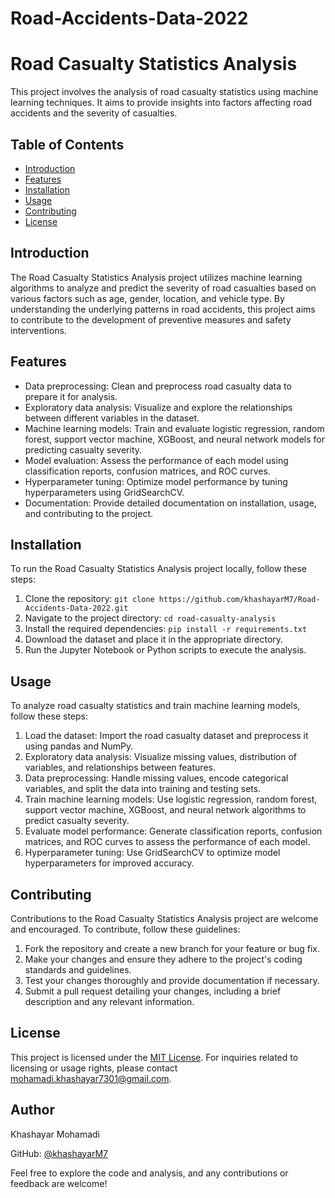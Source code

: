 # Road-Accidents-Data-2022
# Road Casualty Statistics Analysis

This project involves the analysis of road casualty statistics using machine learning techniques. It aims to provide insights into factors affecting road accidents and the severity of casualties.

## Table of Contents

- [Introduction](#introduction)
- [Features](#features)
- [Installation](#installation)
- [Usage](#usage)
- [Contributing](#contributing)
- [License](#license)

## Introduction

The Road Casualty Statistics Analysis project utilizes machine learning algorithms to analyze and predict the severity of road casualties based on various factors such as age, gender, location, and vehicle type. By understanding the underlying patterns in road accidents, this project aims to contribute to the development of preventive measures and safety interventions.

## Features

- Data preprocessing: Clean and preprocess road casualty data to prepare it for analysis.
- Exploratory data analysis: Visualize and explore the relationships between different variables in the dataset.
- Machine learning models: Train and evaluate logistic regression, random forest, support vector machine, XGBoost, and neural network models for predicting casualty severity.
- Model evaluation: Assess the performance of each model using classification reports, confusion matrices, and ROC curves.
- Hyperparameter tuning: Optimize model performance by tuning hyperparameters using GridSearchCV.
- Documentation: Provide detailed documentation on installation, usage, and contributing to the project.

## Installation

To run the Road Casualty Statistics Analysis project locally, follow these steps:

1. Clone the repository: `git clone https://github.com/khashayarM7/Road-Accidents-Data-2022.git`
2. Navigate to the project directory: `cd road-casualty-analysis`
3. Install the required dependencies: `pip install -r requirements.txt`
4. Download the dataset and place it in the appropriate directory.
5. Run the Jupyter Notebook or Python scripts to execute the analysis.

## Usage

To analyze road casualty statistics and train machine learning models, follow these steps:

1. Load the dataset: Import the road casualty dataset and preprocess it using pandas and NumPy.
2. Exploratory data analysis: Visualize missing values, distribution of variables, and relationships between features.
3. Data preprocessing: Handle missing values, encode categorical variables, and split the data into training and testing sets.
4. Train machine learning models: Use logistic regression, random forest, support vector machine, XGBoost, and neural network algorithms to predict casualty severity.
5. Evaluate model performance: Generate classification reports, confusion matrices, and ROC curves to assess the performance of each model.
6. Hyperparameter tuning: Use GridSearchCV to optimize model hyperparameters for improved accuracy.



## Contributing

Contributions to the Road Casualty Statistics Analysis project are welcome and encouraged. To contribute, follow these guidelines:

1. Fork the repository and create a new branch for your feature or bug fix.
2. Make your changes and ensure they adhere to the project's coding standards and guidelines.
3. Test your changes thoroughly and provide documentation if necessary.
4. Submit a pull request detailing your changes, including a brief description and any relevant information.

## License

This project is licensed under the [MIT License](LICENSE). For inquiries related to licensing or usage rights, please contact [mohamadi.khashayar7301@gmail.com](mailto:mohamadi.khashayar7301@gmail.com).

## Author

Khashayar Mohamadi

GitHub: [@khashayarM7](https://github.com/khashayarM7)

Feel free to explore the code and analysis, and any contributions or feedback are welcome!
